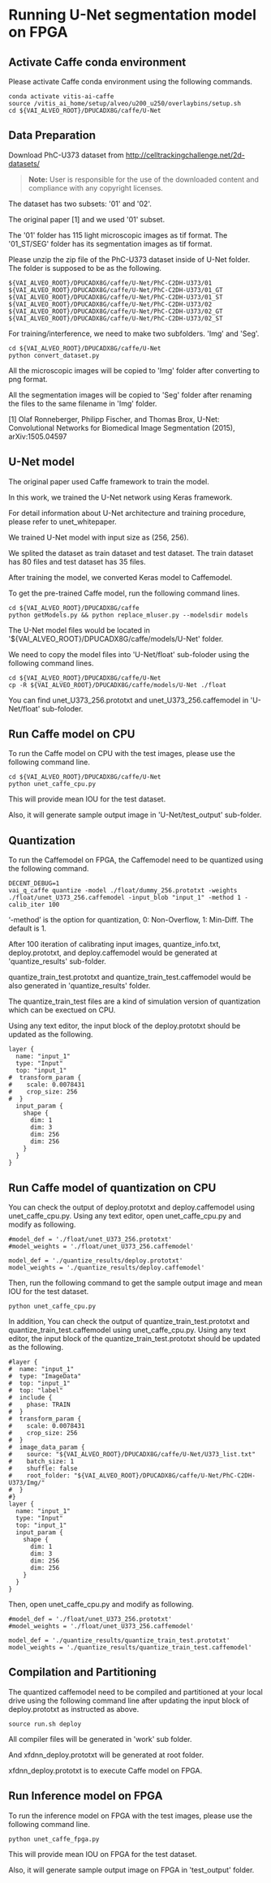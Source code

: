 # Running U-Net segmentation model on FPGA


## Activate Caffe conda environment

Please activate Caffe conda environment using the following commands.

```
conda activate vitis-ai-caffe
source /vitis_ai_home/setup/alveo/u200_u250/overlaybins/setup.sh
cd ${VAI_ALVEO_ROOT}/DPUCADX8G/caffe/U-Net
```



## Data Preparation

Download PhC-U373 dataset from http://celltrackingchallenge.net/2d-datasets/
> **Note:** User is responsible for the use of the downloaded content and compliance with any copyright licenses.

The dataset has two subsets: '01' and '02'.

The original paper [1] and we used '01' subset.

The '01' folder has 115 light microscopic images as tif format.
The '01_ST/SEG' folder has its segmentation images as tif format.

Please unzip the zip file of the PhC-U373 dataset inside of U-Net folder.
The folder is supposed to be as the following.

```
${VAI_ALVEO_ROOT}/DPUCADX8G/caffe/U-Net/PhC-C2DH-U373/01
${VAI_ALVEO_ROOT}/DPUCADX8G/caffe/U-Net/PhC-C2DH-U373/01_GT
${VAI_ALVEO_ROOT}/DPUCADX8G/caffe/U-Net/PhC-C2DH-U373/01_ST
${VAI_ALVEO_ROOT}/DPUCADX8G/caffe/U-Net/PhC-C2DH-U373/02
${VAI_ALVEO_ROOT}/DPUCADX8G/caffe/U-Net/PhC-C2DH-U373/02_GT
${VAI_ALVEO_ROOT}/DPUCADX8G/caffe/U-Net/PhC-C2DH-U373/02_ST
```

For training/interference, we need to make two subfolders. 'Img' and 'Seg'.

```
cd ${VAI_ALVEO_ROOT}/DPUCADX8G/caffe/U-Net
python convert_dataset.py
```

All the microscopic images will be copied to 'Img' folder after converting to png format.

All the segmentation images will be copied to 'Seg' folder after renaming the files to the same filename in 'Img' folder.


[1]	Olaf Ronneberger, Philipp Fischer, and Thomas Brox, U-Net: Convolutional Networks for Biomedical Image Segmentation (2015), arXiv:1505.04597



## U-Net model

The original paper used Caffe framework to train the model.

In this work, we trained the U-Net network using Keras framework.

For detail information about U-Net architecture and training procedure, please refer to unet_whitepaper.

We trained U-Net model with input size as (256, 256).

We splited the dataset as train dataset and test dataset. The train dataset has 80 files and test dataset has 35 files.

After training the model, we converted Keras model to Caffemodel.

To get the pre-trained Caffe model, run the following command lines.

```
cd ${VAI_ALVEO_ROOT}/DPUCADX8G/caffe
python getModels.py && python replace_mluser.py --modelsdir models

```

The U-Net model files would be located in '${VAI_ALVEO_ROOT}/DPUCADX8G/caffe/models/U-Net' folder.


We need to copy the model files into 'U-Net/float' sub-foloder using the following command lines.
```
cd ${VAI_ALVEO_ROOT}/DPUCADX8G/caffe/U-Net
cp -R ${VAI_ALVEO_ROOT}/DPUCADX8G/caffe/models/U-Net ./float
```
You can find unet_U373_256.prototxt and unet_U373_256.caffemodel in 'U-Net/float' sub-foloder.



## Run Caffe model on CPU

To run the Caffe model on CPU with the test images, please use the following command line.

```
cd ${VAI_ALVEO_ROOT}/DPUCADX8G/caffe/U-Net
python unet_caffe_cpu.py
```

This will provide mean IOU for the test dataset.

Also, it will generate sample output image in 'U-Net/test_output' sub-folder.





## Quantization

To run the Caffemodel on FPGA, the Caffemodel need to be quantized using the following command.

```
DECENT_DEBUG=1
vai_q_caffe quantize -model ./float/dummy_256.prototxt -weights ./float/unet_U373_256.caffemodel -input_blob "input_1" -method 1 -calib_iter 100

```

‘-method’ is the option for quantization, 0: Non-Overflow, 1: Min-Diff. The default is 1.



After 100 iteration of calibrating input images, quantize_info.txt, deploy.prototxt, and deploy.caffemodel would be generated at 'quantize_results' sub-folder.

quantize_train_test.prototxt and quantize_train_test.caffemodel would be also generated in 'quantize_results' folder.

The quantize_train_test files are a kind of simulation version of quantization which can be exectued on CPU.


Using any text editor, the input block of the deploy.prototxt should be updated as the following.

```
layer {
  name: "input_1"
  type: "Input"
  top: "input_1"
#  transform_param {
#    scale: 0.0078431
#    crop_size: 256
#  }
  input_param {
    shape {
      dim: 1
      dim: 3
      dim: 256
      dim: 256
    }
  }
}
```

## Run Caffe model of quantization on CPU

You can check the output of deploy.prototxt and deploy.caffemodel using unet_caffe_cpu.py.
Using any text editor, open unet_caffe_cpu.py and modify as following.

```
#model_def = './float/unet_U373_256.prototxt'
#model_weights = './float/unet_U373_256.caffemodel'

model_def = './quantize_results/deploy.prototxt'
model_weights = './quantize_results/deploy.caffemodel'
```
Then, run the following command to get the sample output image and mean IOU for the test dataset.
```
python unet_caffe_cpu.py
```

In addition, You can check the output of quantize_train_test.prototxt and quantize_train_test.caffemodel using unet_caffe_cpu.py.
Using any text editor, the input block of the quantize_train_test.prototxt should be updated as the following.
```
#layer {
#  name: "input_1"
#  type: "ImageData"
#  top: "input_1"
#  top: "label"
#  include {
#    phase: TRAIN
#  }
#  transform_param {
#    scale: 0.0078431
#    crop_size: 256
#  }
#  image_data_param {
#    source: "${VAI_ALVEO_ROOT}/DPUCADX8G/caffe/U-Net/U373_list.txt"
#    batch_size: 1
#    shuffle: false
#    root_folder: "${VAI_ALVEO_ROOT}/DPUCADX8G/caffe/U-Net/PhC-C2DH-U373/Img/"
#  }
#}
layer {
  name: "input_1"
  type: "Input"
  top: "input_1"
  input_param {
    shape {
      dim: 1
      dim: 3
      dim: 256
      dim: 256
    }
  }
}
```
Then, open unet_caffe_cpu.py and modify as following.

```
#model_def = './float/unet_U373_256.prototxt'
#model_weights = './float/unet_U373_256.caffemodel'

model_def = './quantize_results/quantize_train_test.prototxt'
model_weights = './quantize_results/quantize_train_test.caffemodel'
```



## Compilation and Partitioning

The quantized caffemodel need to be compiled and partitioned at your local drive using the following command line after updating the input block of deploy.prototxt as instructed as above.

```
source run.sh deploy
```

All compiler files will be generated in 'work' sub folder.

And xfdnn_deploy.prototxt will be generated at root folder.

xfdnn_deploy.prototxt is to execute Caffe model on FPGA.



## Run Inference model on FPGA

To run the inference model on FPGA with the test images, please use the following command line.

```
python unet_caffe_fpga.py
```

This will provide mean IOU on FPGA for the test dataset.

Also, it will generate sample output image on FPGA in 'test_output' folder.
